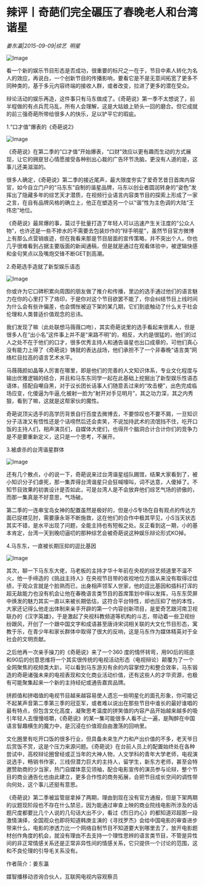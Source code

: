 # 辣评丨奇葩们完全碾压了春晚老人和台湾谐星

*姜东瀛|2015-09-09|综艺 
                                                明星*

![Image](http://static.ylzbl.com/uploads/ueditor/php/upload/image/20171014/1507985820348249.jpeg)

看一个新的娱乐节目形态是否成功，很重要的标尺之一在于，节目中素人转化为名人的效应，再说白，一个创新节目的传播影响，要看它是不是无意间拓宽了更多不同种类的，基于多元内容终端的接收人群，或者改变，拉进了更多的潜在受众。

辩论活动的娱乐再造，这件事只有马东做成了。《奇葩说》第一季不太想说了，前半程做的有点兵荒马乱，所有人会理解，这是大姑娘上轿头一回的磨合。但它成就的前三强奇葩所带给很多人的快乐，足以铲平它的瑕疵。

1.“口才值”爆表的《奇葩说2》

![Image](http://static.ylzbl.com/uploads/ueditor/php/upload/image/20171014/1507986050781373.jpeg)

《奇葩说》在第二季的“口才值”开始爆表，“口财”效应以更有趣而生动的方式展现，让它的拥趸甘心情愿接受各种别出心裁的广告环节洗脑，更没有人道的是，这事儿还美滋滋的。

很多人确定，《奇葩说》第二季的接近尾声，最大限度夯实了爱奇艺昔日首席内容官，如今自立门户的“马东东”自制的谐星品牌，马东以创业者圆润转身的“姿色”发挥出了隐藏多年的综艺天才潜质，在视频行业语言内容类节目的探索上形成了一家之言，在自有品牌风格的确立上，他正在塑造另一个以“谐”性为主色调的大陆“王伟忠”地位。

《奇葩说》最屌爆的事，莫过于批量打造了年轻人可以迅速产生关注度的“公众人物”，也许还是一些不掺水的不需要去包装炒作的“辩手明星”，虽然节目官方微博上有那么点营销痕迹，但在我看来那是节目层面的宣传策略，并不突出个人，你也几乎很难看到占据主要版面的新闻通稿，但是就是通过在观看体验中，被逻辑快感和金句笑点以及嘴炮交锋不断GET到高潮。

2.奇葩选手造就了新型娱乐语态

![Image](http://static.ylzbl.com/uploads/ueditor/php/upload/image/20171014/1507986099158471.jpeg)

你或许为它口碑积累向周围的朋友做了推介和传播，里边的选手通过他们的语言魅力在你的心里打下了烙印，于是你对这个节目欲罢不能了，你会纠结节目上线时间为什么会有些许偏差，也会惆怅被迫下架的某几期，它们到底触动了什么关于社会伦理和人类普适价值观念的忌讳。

我们发现了嘛（此处联想马薇薇口吻），其实奇葩说里的选手看起来很素人，但是很多人在“出小名”这件事上并不是“来路不明”的，相反，大约是很猛的，他们的过人之处不在于他们的口才，很多优秀主持人和通告谐星也出口成章的，可他们真心没有能力上得了《奇葩说》铸就的表达战场，他们承担不了一个非春晚“语言类”网络栏目拉高的语言艺术水平。

马薇薇颜如晶等人厉害在哪里，即是他们的完善的人文知识体系，专业文化程度与输出优雅逻辑的结合，并且和马东东同学一起在此基础上挖掘出了新型娱乐性语态语体，搭配自嘲自黑，对于议长团长话事人们随意丢过来的“攻击梗”，出色完成临场应变，化傻逼为牛逼,化被射一脸为“射开对手见明月”，其之功力深，其之内秀狠，看到了嘛，这就是这帮家伙的魔性。

奇葩说顶尖选手的高学历背景自行百度去微博去，不要惊叹也不要不屑，一旦知识分子活泼又有悟性还是个话唠然后还会卖笑，不说加持武术的流氓挡不住，吃开口饭的主持人们，相声演员们，自媒体大佬们，也得开个脑洞合计合计你们的竞争力是不是要重新定义，这只是一个思考，不展开。

3.被虐杀的台湾谐星群体

![Image](http://static.ylzbl.com/uploads/ueditor/php/upload/image/20171014/1507986186470603.png)

还有几个散点，小的说一下，奇葩说来过台湾谐星组队踢馆，结果大家看到了，被小知识分子们虐死，那一集弄得台湾谐星只会狂喊嚎叫，词不达意，人傻掉了。不知节目效果的初衷设计是否如此，可是台湾人是不会放弃他们综艺气场的骄傲的，而那一集真是不好意思，气场破。

第二季的一连串宝岛女神的配置虽然是极好的，但是小S专场在自有观点的传达方面已捉襟见肘，需要康永哥不断施救，这在他们的合作中极其罕见，小S当天状态其实不错，是水平出现了问题，全能主持也有短板之处。反正看到这一期，小的基本肯定，台湾一天到晚叨逼叨的那种综艺会被奇葩说这种娱乐辩论形式KO掉。

4.马东东，一直被长期压抑的逗比基因

![Image](http://static.ylzbl.com/uploads/ueditor/php/upload/image/20171014/1507985842628018.jpeg)

其次，聊一下马东东大佬，马老板的主持才华十年前在央视的综艺频道里不温不火，他一手缔造的《挑战主持人》在央视节目带的收视地位方面从来没有取得过佳绩，于观众言就是个脸熟而已，出身相声领军人世家，他的逗比基因和插科打诨的超无敌能力也没有机会让他在春晚语言类节目的首席策划中得以发挥，马东东荧屏中焕发的魅力其实一直以来被长期低估，这符合平台特性，却也压抑了他的本性，大家还记得么他走出体制来亲手开辟的第一个内容创新项目，是爱奇艺跟河南卫视联办的《汉字英雄》，于是激起了央视科教频道等机构的斗志，带动着一些卫视纷纷跟风，开创了一个跟中国文字和成语甚至唐诗宋词相关联的大文化节目形态，寓教于乐，在青少年和家长群体中取得了很大的反响，这是马东作为媒体精英对于全社会的文明贡献。

之后他再一次亲手操刀的《奇葩说》来了一个360 度的情怀转弯，用90后的班底和90后的创意思维将一个其实很传统的电视活动形态（电视辩论）颠覆为了一个全网聚焦的视频类大趴，可以看到马东游刃有余的内容掌控力和整合效率，马东锻造的奇葩诸强未来的电视表现和文化商业活动价值，还有这些人的才华资源，也极有可能聚集起来一个新的主持经纪或通告嘉宾品牌。

拼颜值和拼唱值的电视节目越来越容易使人遗忘一些明星化的面孔形象，你可能记不起某声音第二季第三季的冠亚军，或者难以说出在那些节目中谁长的最好谁唱的最有特点，但包含文化高度，凝聚思考温度的拼笑值的内容产品开始越来越多的吸引年轻人去慢慢咀嚼，《奇葩说》的某一集可能很多人看不止一遍，是陶醉在中国语言智趣横生的魔力中，是沉浸在价值观自由激荡的回响里。

文化圈里有吃开口饭的很多行业，但具备未来生产力和产出价值的不多，老天爷日后赏饭不赏，这是个压力来源问题。《奇葩说》在台前人员上的配置始终处在各种尝试中，高校辩论圈曾经或正当年的大神人物，人文学科的青年大学老师，电视演说选手，畅销书作家，三线但潜力巨大的主持人，留学生，新东方老师，甚至会特邀赞助商的少当家，热门自媒体意见领袖，配合电影宣传的演员参与论辩，整个节目的商业通告化也由此建立，更多合作性的商务拓展，会把节目成长空间的调性带向何处，这个事儿还挺有意思。

《奇葩说》第二季被监管层拿掉了两期，理由到现在没有官方通报，但是下架两期的议题现阶段也不存在什么禁忌，因为能通过审查上映的商业院线电影所涉及的话题尺度都要比几个人说的几句话大出不少，看过《烈日灼心》的都知道邓超那一段激情演绎，全国观众也即将知道韩庚主演的《寻找罗杰》会给中国电影的审查进步带来什么，电影的渗透力比一个网络自制节目不知道要大到哪里去了，放开电影题材创作角度的机会，就没有理由不去支持一个理性思辨的语言类节目，不管是异性间的非正常情感关系还是正常非异性间的情感关系，它只提供一个讨论的范围，这和不良伦理的引导毛关系没有。

作者简介：姜东瀛

媒智播移动咨询合伙人，互联网电视内容观察员

